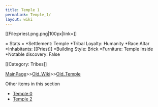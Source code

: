 ```yaml
---
title: Temple 1
permalink: Temple_1/
layout: wiki
---
```

[[File:priest.png.png|100px|link=]]

= Stats =
*Settlement: Temple 
*Tribal Loyalty: Humanity
*Race:Altar 
*Inhabitants: [[Priest]]
*Building Style: Brick
*Furniture: Temple Inside     
*Notable discovery: False

[[Category: Tribes]]

[MainPage](/keeperrl_wiki/ "wikilink")>>[Old_Wiki](/keeperrl_wiki/Old_Wiki "wikilink")>>[Old_Temple](/keeperrl_wiki/Old_Temple "wikilink")

Other items in this section
-    [Temple 0](/keeperrl_wiki/Temple_0 "wikilink")
-    [Temple 2](/keeperrl_wiki/Temple_2 "wikilink")
